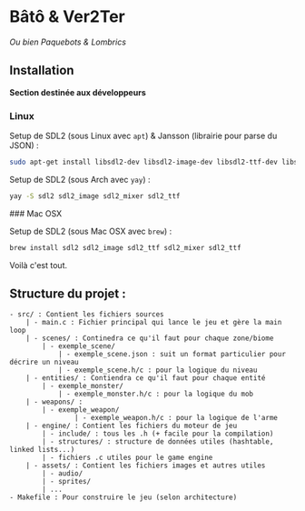 # Bâtô & Ver2Ter
*Ou bien Paquebots & Lombrics*

## Installation

**Section destinée aux développeurs**

### Linux

Setup de SDL2 (sous Linux avec `apt`) & Jansson (librairie pour parse du JSON) :

```sh
sudo apt-get install libsdl2-dev libsdl2-image-dev libsdl2-ttf-dev libsdl2-mixer-dev libjansson-dev
```

Setup de SDL2 (sous Arch avec `yay`) :

```sh
yay -S sdl2 sdl2_image sdl2_mixer sdl2_ttf
```

### Mac OSX

Setup de SDL2 (sous Mac OSX avec `brew`) :

```sh
brew install sdl2 sdl2_image sdl2_ttf sdl2_mixer sdl2_ttf
```

Voilà c'est tout. 


## Structure du projet :

```
- src/ : Contient les fichiers sources
	| - main.c : Fichier principal qui lance le jeu et gère la main loop
	| - scenes/ : Continedra ce qu'il faut pour chaque zone/biome
		| - exemple_scene/
			| - exemple_scene.json : suit un format particulier pour décrire un niveau
			| - exemple_scene.h/c : pour la logique du niveau
	| - entities/ : Contiendra ce qu'il faut pour chaque entité
		| - exemple_monster/
			| - exemple_monster.h/c : pour la logique du mob
	| - weapons/ :
		| - exemple_weapon/
				| - exemple_weapon.h/c : pour la logique de l'arme
	| - engine/ : Contient les fichiers du moteur de jeu
		| - include/ : tous les .h (+ facile pour la compilation)
		| - structures/ : structure de données utiles (hashtable, linked lists...)
		| - fichiers .c utiles pour le game engine
	| - assets/ : Contient les fichiers images et autres utiles
		| - audio/
		| - sprites/
		| ...
- Makefile : Pour construire le jeu (selon architecture)
```
